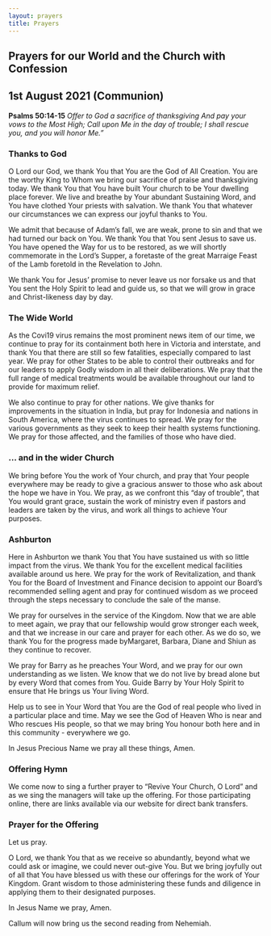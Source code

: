 ```yaml
---
layout: prayers
title: Prayers
---
```

## Prayers for our World and the Church with Confession

## 1st August 2021 (Communion)

__Psalms 50:14‭-‬15__ _Offer to God a sacrifice of thanksgiving And pay your vows to the Most High;
Call upon Me in the day of trouble; I shall rescue you, and you will honor Me.”_

### Thanks to God
O Lord our God, we thank You that You are the God of All Creation. You are the worthy King to Whom we bring our sacrifice of praise and thanksgiving today. We thank You that You have built Your church to be Your dwelling place forever. We live and breathe by Your abundant Sustaining Word, and You have clothed Your priests with salvation. We thank You that whatever our circumstances we can express our joyful thanks to You.

We admit that because of Adam’s fall, we are weak, prone to sin and that we had turned our back on You. We thank You that You sent Jesus to save us. You have opened the Way for us to be restored, as we will shortly commemorate in the Lord’s Supper, a foretaste of the great Marraige Feast of the Lamb foretold in the Revelation to John.

We thank You for Jesus’ promise to never leave us nor forsake us and that You sent the Holy Spirit to lead and guide us, so that we will grow in grace and Christ-likeness day by day.

### The Wide World 
As the Covi19 virus remains the most prominent news item of our time, we continue to pray for its containment both here in Victoria and interstate, and thank You that there are still so few fatalities, especially compared to last year. We pray for other States to be able to control their outbreaks and for our leaders to apply Godly wisdom in all their deliberations. We pray that the full range of medical treatments would be available throughout our land to provide for maximum relief.

We also continue to pray for other nations. We give thanks for improvements in the situation in India, but pray for Indonesia and nations in South America, where the virus continues to spread. We pray for the various governments as they seek to keep their health systems functioning. We pray for those affected, and the families of those who have died.

### ... and in the wider Church
We bring before You the work of Your church, and pray that Your people everywhere may be ready to give a gracious answer to those who ask about the hope we have in You. We pray, as we confront this “day of trouble”, that You would grant grace, sustain the work of ministry even if pastors and leaders are taken by the virus, and work all things to achieve Your purposes.

### Ashburton

Here in Ashburton we thank You that You have sustained us with so little impact from the virus. We thank You for the excellent medical facilities available around us here. We pray for the work of Revitalization, and thank You for the Board of Investment and Finance decision to appoint our Board’s recommended selling agent and pray for continued wisdom as we proceed through the steps necessary to conclude the sale of the manse.

We pray for ourselves in the service of the Kingdom. Now that we are able to meet again, we pray that our fellowship would grow stronger each week, and that we increase in our care and prayer for each other. As we do so, we thank You for the progress made byMargaret,  Barbara, Diane and Shiun as they continue to recover.


We pray for Barry as he preaches Your Word, and we pray for our own understanding as we listen. We know that we do not live by bread alone but by every Word that comes from You. Guide Barry by Your Holy Spirit to ensure that He brings us Your living Word.

Help us to see in Your Word that You are the God of real people who lived in a particular place and time. May we see the God of Heaven Who is near and Who rescues His people, so that we may bring You honour both here and in this community - everywhere we go. 

In Jesus Precious Name we pray all these things, Amen.

### Offering Hymn

We come now to sing a further prayer to “Revive Your Church, O Lord” and as we sing the managers will take up the offering. For those participating online, there are links available via our website for direct bank transfers.


### Prayer for the Offering
Let us pray.

O Lord, we thank You that as we receive so abundantly, beyond what we could ask or imagine, we could never out-give You. But we bring joyfully out of all that You have blessed us with these our offerings for the work of Your Kingdom. Grant wisdom to those administering these funds and diligence in applying them to their designated purposes.

In Jesus Name we pray, Amen.

Callum will now bring us the second reading from Nehemiah.
